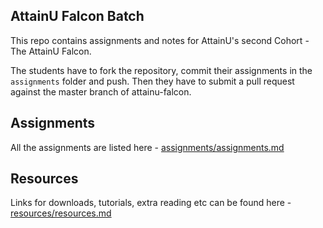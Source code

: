 ## AttainU Falcon Batch

This repo contains assignments and notes for AttainU's second Cohort - The AttainU Falcon.

The students have to fork the repository, commit their assignments in the `assignments` folder and push. Then they have to submit a pull request against the master branch of attainu-falcon.

## Assignments

All the assignments are listed here - [assignments/assignments.md](assignments/assignments.md)

## Resources

Links for downloads, tutorials, extra reading etc can be found here - [resources/resources.md](resources/resources.md)
